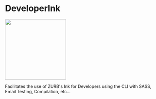 # DeveloperInk

<img src="http://codeanchor.com/wp-content/uploads/2013/12/ink.png" width="200" />

Facilitates the use of ZURB's Ink for Developers using the CLI with SASS, Email Testing, Compilation, etc...
